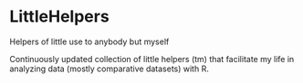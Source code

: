 

# LittleHelpers

Helpers of little use to anybody but myself

Continuously updated collection of little helpers (tm) that facilitate my life in analyzing data (mostly comparative datasets) with R.
